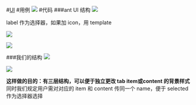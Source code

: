 #[UI](https://www.yuque.com/u29422/gulu/268970 "null")
#用例
![](https://upload-images.jianshu.io/upload_images/7094266-e6ba52db101a0064.png?imageMogr2/auto-orient/strip%7CimageView2/2/w/1240)
#代码
###ant UI 结构
![](https://upload-images.jianshu.io/upload_images/7094266-9fa57146eb1a83cd.png?imageMogr2/auto-orient/strip%7CimageView2/2/w/1240)

label 作为选择器，如果加 icon，用 template

![](https://upload-images.jianshu.io/upload_images/7094266-bb5b8c7bb8bca0f4.png?imageMogr2/auto-orient/strip%7CimageView2/2/w/1240)

![](https://upload-images.jianshu.io/upload_images/7094266-2576ecea6e203dda.png?imageMogr2/auto-orient/strip%7CimageView2/2/w/1240)

###我们的结构
![](https://upload-images.jianshu.io/upload_images/7094266-383e4a67acc86b21.png?imageMogr2/auto-orient/strip%7CimageView2/2/w/1240)

![](https://upload-images.jianshu.io/upload_images/7094266-1f641d087988f2c0.png?imageMogr2/auto-orient/strip%7CimageView2/2/w/1240)

**这样做的目的：有三层结构，可以便于独立更改 tab item或content 的背景样式**
同时我们规定用户需对对应的 item 和 content 传同一个 name，便于 selected 作为选择器选择

